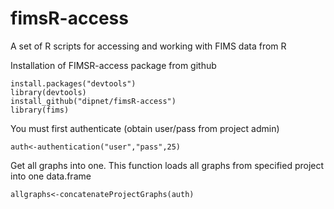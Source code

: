 # fimsR-access
A set of R scripts for accessing and working with FIMS data from R

Installation of FIMSR-access package from github
```
install.packages("devtools")
library(devtools)
install_github("dipnet/fimsR-access")
library(fims)
```

You must first authenticate (obtain user/pass from project admin)
```
auth<-authentication("user","pass",25)
```

Get all graphs into one.  This function loads all graphs from specified
project into one data.frame
```
allgraphs<-concatenateProjectGraphs(auth)
```




 

